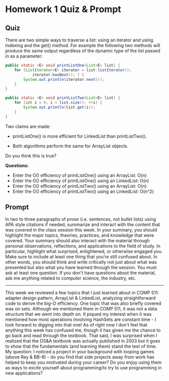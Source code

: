 # Homework 1 Quiz & Prompt

## Quiz

There are two simple ways to traverse a list:
using an iterator and using indexing and the get() method.
For example the following two methods will produce the same output regardless of the dynamic type of the list passed in as a parameter:

```java
public static <E> void printListOne(List<E> list) {
    for (ListIterator<E> iterator = list.listIterator();
            iterator.hasNext(); ) {
        System.out.println(iterator.next());
    }
} 

public static <E> void printListTwo(List<E> list) {
    for (int i = 0; i < list.size(); ++i) {
        System.out.println(list.get(i));
    }
}
```

Two claims are made:

- printListOne() is more efficient for LinkedList than printListTwo().

- Both algorithms perform the same for ArrayList objects.

Do you think this is true?

**Questions:**
- Enter the O() efficiency of printListOne() using an ArrayList: O(n)
- Enter the O() efficiency of printListOne() using an LinkedList: O(n)
- Enter the O() efficiency of printListTwo() using an ArrayList: O(n)
- Enter the O() efficiency of printListTwo() using an LinkedList: O(n^2)

## Prompt

In two to three paragraphs of prose
(i.e. sentences, not bullet lists)
using APA style citations if needed,
summarize and interact with the content that was covered in the class session this week.
In your summary,
you should highlight the major topics,
theories,
practices,
and knowledge that were covered.
Your summary should also interact with the material through personal observations,
reflections,
and applications to the field of study.
In particular,
highlight what surprised,
enlightened,
or otherwise engaged you.
Make sure to include at least one thing that you’re still confused about.
In other words,
you should think and write critically not just about what was presented but also what you have learned through the session.
You must ask at least one question.
If you don't have questions about the material,
ask me anything related to computer science,
the industry,
etc.

---

This week we reviewed a few topics that I just learned about in COMP 511: adapter design pattern, ArrayList & LinkedList, analyzing straightforward code to derive the big-O efficiency. One topic that was also briefly covered was on sets. Although we mentioned them in COMP 511, it was not a data structure that we went into depth on. It piqued my interest when it was mentioned how most operations involving HashSets are constant time - I look forward to digging into that one!
As of right now I don't feel that anything this week has confused me, though it has given me the chance to go back and read through the textbook. That said, I was surprised when I realized that the DS&A textbook was actually published in 2003 but it goes to show that the fundamentals (and learning them) stand the test of time.
My question: I noticed a project in your background with looping games (above Rey & BB-8) - do you find that side projects away from work has helped to keep you motivated during your career? Do you enjoy using them as ways to excite yourself about programming/to try to use programming in new applications?

